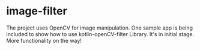 # image-filter

The project uses OpenCV for image manipulation.
One sample app is being included to show how to use kotlin-openCV-filter Library. It's in initial stage. More functionality on the way!
